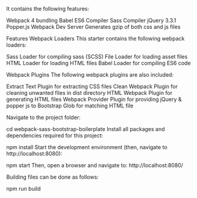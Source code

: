 It contains the following features:

Webpack 4 bundling
Babel ES6 Compiler
Sass Compiler
jQuery 3.3.1
Popper.js
Webpack Dev Server
Generates gzip of both css and js files

Features
Webpack Loaders
This starter contains the following webpack loaders:

Sass Loader for compiling sass (SCSS)
File Loader for loading asset files
HTML Loader for loading HTML files
Babel Loader for compiling ES6 code

Webpack Plugins
The following webpack plugins are also included:

Extract Text Plugin for extracting CSS files
Clean Webpack Plugin for cleaning unwanted files in dist directory
HTML Webpack Plugin for generating HTML files
Webpack Provider Plugin for providing jQuery & popper js to Bootstrap
Glob for matching HTML file

Navigate to the project folder:

cd webpack-sass-bootstrap-boilerplate
Install all packages and dependencies required for this project:

npm install
Start the development environment (then, navigate to http://localhost:8080):

npm start
Then, open a browser and navigate to: http://localhost:8080/

Building files can be done as follows:

npm run build